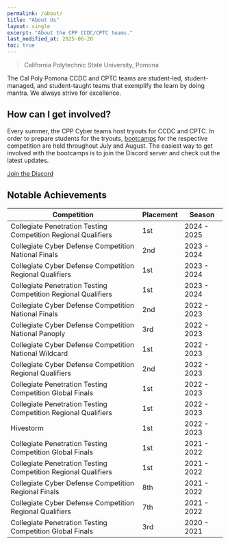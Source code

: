 ```yaml
---
permalink: /about/
title: "About Us"
layout: single
excerpt: "About the CPP CCDC/CPTC teams."
last_modified_at: 2025-06-20
toc: true
---
```


> California Polytechnic State University, Pomona

The Cal Poly Pomona CCDC and CPTC teams are student-led, student-managed, and student-taught teams that exemplify the learn by doing mantra. We always strive for excellence.

## How can I get involved?

Every summer, the CPP Cyber teams host tryouts for CCDC and CPTC. In order to prepare students for the tryouts, [bootcamps](/bootcamps/) for the respective competition are held throughout July and August. The easiest way to get involved with the bootcamps is to join the Discord server and check out the latest updates.

<a href="https://discord.gg/D6Xg2fyYRt" class="btn btn--primary btn--large"><i class="fab fa-fw fa-discord" aria-hidden="true"></i><span> Join the Discord</span></a>

<!-- {% include gallery id="layouts_gallery" caption="Examples of included layouts `splash`, `single`, and `archive`." %} -->

## Notable Achievements

| Competition                                                     | Placement                   | Season                  |
| --------------------------------------------------------------- | ----------------------------|------------------------ |
| Collegiate Penetration Testing Competition Regional Qualifiers  | 1st                         | 2024 - 2025             |
| Collegiate Cyber Defense Competition National Finals            | 2nd                         | 2023 - 2024             |
| Collegiate Cyber Defense Competition Regional Qualifiers        | 1st                         | 2023 - 2024             |
| Collegiate Penetration Testing Competition Regional Qualifiers  | 1st                         | 2023 - 2024             |
| Collegiate Cyber Defense Competition National Finals            | 2nd                         | 2022 - 2023             |
| Collegiate Cyber Defense Competition National Panoply           | 3rd                         | 2022 - 2023             |
| Collegiate Cyber Defense Competition National Wildcard          | 1st                         | 2022 - 2023             |
| Collegiate Cyber Defense Competition Regional Qualifiers        | 2nd                         | 2022 - 2023             |
| Collegiate Penetration Testing Competition Global Finals        | 1st                         | 2022 - 2023             |
| Collegiate Penetration Testing Competition Regional Qualifiers  | 1st                         | 2022 - 2023             |
| Hivestorm                                                       | 1st                         | 2022 - 2023             |
| Collegiate Penetration Testing Competition Global Finals        | 1st                         | 2021 - 2022             |
| Collegiate Penetration Testing Competition Regional Qualifiers  | 1st                         | 2021 - 2022             |
| Collegiate Cyber Defense Competition Regional Finals            | 8th                         | 2021 - 2022             |
| Collegiate Cyber Defense Competition Regional Qualifiers        | 7th                         | 2021 - 2022             |
| Collegiate Penetration Testing Competition Global Finals        | 3rd                         | 2020 - 2021             |

